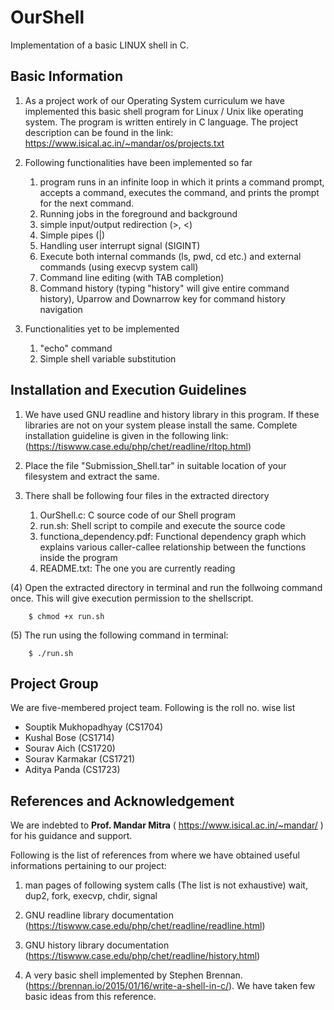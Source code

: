 # OurShell
Implementation of a basic LINUX shell in C.

## Basic Information

1. As a project work of our Operating System curriculum we have implemented this basic shell program for Linux / Unix like operating system. The program is written entirely in C language. The project description can be found in the link: https://www.isical.ac.in/~mandar/os/projects.txt

1. Following functionalities have been implemented so far
	1. program runs in an infinite loop in which it prints a command prompt, accepts a command, executes the command, and prints the prompt for the 	next command.
	1. Running jobs in the foreground and background
	1. simple input/output redirection (>, <)
	1. Simple pipes (|)
	1. Handling user interrupt signal (SIGINT)
	1. Execute both internal commands (ls, pwd, cd etc.) and external commands (using execvp system call)
	1. Command line editing (with TAB completion)
	1. Command history (typing "history" will give entire command history), Uparrow and Downarrow key for command history navigation

1. Functionalities yet to be implemented
	1. "echo" command
	1. Simple shell variable substitution

## Installation and Execution Guidelines

1. We have used GNU readline and history library in this program. If these libraries are not on your system please install the same. Complete installation guideline is given in the following link:
(https://tiswww.case.edu/php/chet/readline/rltop.html)

1. Place the file "Submission_Shell.tar" in suitable location of your filesystem and extract the same.

1. There shall be following four files in the extracted directory
	1. OurShell.c: C source code of our Shell program
	1. run.sh: Shell script to compile and execute the source code
	1. functiona_dependency.pdf: Functional dependency graph which explains various caller-callee relationship between the functions inside the program
	1. README.txt: The one you are currently reading

(4) Open the extracted directory in terminal and run the follwoing command once. This will give execution permission to the shellscript.

		$ chmod +x run.sh

(5) The run using the following command in terminal:

		$ ./run.sh

## Project Group

We are five-membered project team. Following is the roll no. wise list

* Souptik Mukhopadhyay (CS1704)
* Kushal Bose (CS1714)
* Sourav Aich (CS1720)
* Sourav Karmakar (CS1721)
* Aditya Panda (CS1723)

## References and Acknowledgement

We are indebted to **Prof. Mandar Mitra** ( https://www.isical.ac.in/~mandar/ ) for his guidance and support.

Following is the list of references from where we have obtained useful informations pertaining to our project:

1. man pages of following system calls (The list is not exhaustive)
	wait, dup2, fork, execvp, chdir, signal

1. GNU readline library documentation (https://tiswww.case.edu/php/chet/readline/readline.html)

1. GNU history library documentation (https://tiswww.case.edu/php/chet/readline/history.html)

1. A very basic shell implemented by Stephen Brennan. (https://brennan.io/2015/01/16/write-a-shell-in-c/).
We have taken few basic ideas from this reference.
